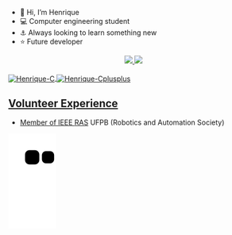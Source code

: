 - 🎃 Hi, I’m Henrique
- 💻 Computer engineering student
- ⚓ Always looking to learn something new
- ⭐ Future developer

<div align="center">
  
  <a href="https://github.com/Henrique-Andrade-Franca">
  <img height="150em" src="https://github-readme-stats.vercel.app/api?username=Henrique-Andrade-Franca&show_icons=true&theme=github_dark&include_all_commits=true&count_private=true"/>
  <img height="150em" src="https://github-readme-stats.vercel.app/api/top-langs/?username=Henrique-Andrade-Franca&layout=compact&langs_count=7&theme=github_dark"/>
</div>
<div style="display: inline_block"><br>
  <img align="center" alt="Henrique-C" height="40" width="50" src="https://cdn.jsdelivr.net/gh/devicons/devicon/icons/c/c-original.svg" />
  <img align="center" alt="Henrique-Cplusplus" height="40" width="50" src="https://cdn.jsdelivr.net/gh/devicons/devicon/icons/cplusplus/cplusplus-original.svg" />
  
</div>
  
  ##
  
  ## Volunteer Experience
- Member of IEEE [RAS][RAS] UFPB (Robotics and Automation Society)
  
<div>
  
  ![Snake animation](https://github.com/Henrique-Andrade-Franca/Henrique-Andrade-Franca/blob/output/github-contribution-grid-snake.svg)
  
</div>

[RAS]: https://github.com/RAS-UFPB

